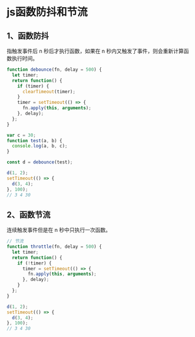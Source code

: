# js函数防抖和节流

## 1、函数防抖

指触发事件后 n 秒后才执行函数，如果在 n 秒内又触发了事件，则会重新计算函数执行时间。

```js
function debounce(fn, delay = 500) {
  let timer;
  return function() {
    if (timer) {
      clearTimeout(timer);
    }
    timer = setTimeout(() => {
      fn.apply(this, arguments);
    }, delay);
  };
}

var c = 30;
function test(a, b) {
  console.log(a, b, c);
}

const d = debounce(test);

d(1, 2);
setTimeout(() => {
  d(3, 4);
}, 100);
// 3 4 30
```

## 2、函数节流

连续触发事件但是在 n 秒中只执行一次函数。

```js
// 节流
function throttle(fn, delay = 500) {
  let timer;
  return function() {
    if (!timer) {
      timer = setTimeout(() => {
        fn.apply(this, arguments);
      }, delay);
    }
  };
}

d(1, 2);
setTimeout(() => {
  d(3, 4);
}, 100);
// 3 4 30
```